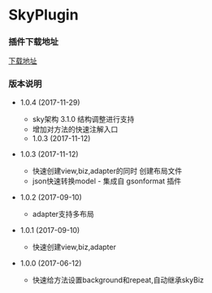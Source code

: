 # SkyPlugin

### 插件下载地址

[下载地址](https://github.com/skyJinc/SkyPlugin/blob/master/SkyPlugin.jar)

### 版本说明
- 1.0.4 (2017-11-29)

    - sky架构 3.1.0 结构调整进行支持
    - 增加对方法的快速注解入口
    - 1.0.3 (2017-11-12)
    
- 1.0.3 (2017-11-12)

    - 快速创建view,biz,adapter的同时 创建布局文件
    - json快速转换model - 集成自 gsonformat 插件
    
- 1.0.2 (2017-09-10)

    - adapter支持多布局
    
- 1.0.1 (2017-09-10)

    - 快速创建view,biz,adapter
    
- 1.0.0 (2017-06-12)

    - 快速给方法设置background和repeat,自动继承skyBiz

